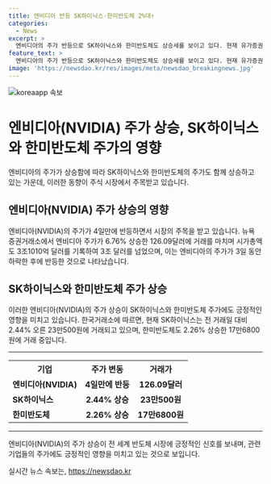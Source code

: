 ```yaml
---
title: 엔비디아 반등 SK하이닉스·한미반도체 2%대↑
categories:
  - News
excerpt: >
  엔비디아의 주가 반등으로 SK하이닉스와 한미반도체도 상승세를 보이고 있다. 현재 유가증권시장에서 SK하이닉스는 2.44% 오른 23만500원에, 한미반도체는 2.26% 상승한 17만6800원에 거래되고 있다. 엔비디아의 인공지능(AI) 반도체 주가 상승이 영향을 미치며, 뉴욕 증시에서도 6.76% 급등하며 시가총액 3조 달러를 넘어섰다. 이전 3거래일의 하락 이후 반등하여 주목받고 있다. (150자)
feature_text: >
  엔비디아의 주가 반등으로 SK하이닉스와 한미반도체도 상승세를 보이고 있다. 현재 유가증권시장에서 SK하이닉스는 2.44% 오른 23만500원에, 한미반도체는 2.26% 상승한 17만6800원에 거래되고 있다. 엔비디아의 인공지능(AI) 반도체 주가 상승이 영향을 미치며, 뉴욕 증시에서도 6.76% 급등하며 시가총액 3조 달러를 넘어섰다. 이전 3거래일의 하락 이후 반등하여 주목받고 있다. (150자)
image: 'https://newsdao.kr/res/images/meta/newsdao_breakingnews.jpg'
---
```


<p><img src="https://newsdao.kr/res/images/meta/newsdao_breakingnews.jpg" alt="koreaapp 속보" /></p>

<h1>엔비디아(NVIDIA) 주가 상승, SK하이닉스와 한미반도체 주가의 영향</h1>

<p data-ke-size="size16">엔비디아의 주가가 상승함에 따라 SK하이닉스와 한미반도체의 주가도 함께 상승하고 있는 가운데, 이러한 동향이 주식 시장에서 주목받고 있습니다.</p>

<h2 data-ke-size="size26">엔비디아(NVIDIA) 주가 상승의 영향</h2>

<p data-ke-size="size16">엔비디아(NVIDIA)의 주가가 4일만에 반등하면서 시장의 주목을 받고 있습니다. 뉴욕 증권거래소에서 엔비디아 주가가 6.76% 상승한 126.09달러에 거래를 마치며 시가총액도 3조1010억 달러를 기록하여 3조 달러를 넘었으며, 이는 엔비디아의 주가가 3일 동안 하락한 후에 반등한 것으로 나타났습니다.</p>

<h2 data-ke-size="size26">SK하이닉스와 한미반도체 주가 상승</h2>

<p data-ke-size="size16">이러한 엔비디아(NVIDIA)의 주가 상승이 SK하이닉스와 한미반도체 주가에도 긍정적인 영향을 미치고 있습니다. 한국거래소에 따르면, 현재 SK하이닉스는 전 거래일 대비 2.44% 오른 23만500원에 거래되고 있으며, 한미반도체도 2.26% 상승한 17만6800원에 거래 중입니다.</p>

<hr>

<table>
    <tr>
        <th>기업</th>
        <th>주가 변동</th>
        <th>거래가</th>
    </tr>
    <tr>
        <td><b>엔비디아(NVIDIA)</b></td>
        <td style="text-align: center; height: 17px;"><b>4일만에 반등</b></td>
        <td style="text-align: center; height: 17px;"><b>126.09달러</b></td>
    </tr>
    <tr>
        <td><b>SK하이닉스</b></td>
        <td style="text-align: center; height: 17px;"><b>2.44% 상승</b></td>
        <td style="text-align: center; height: 17px;"><b>23만500원</b></td>
    </tr>
    <tr>
        <td><b>한미반도체</b></td>
        <td style="text-align: center; height: 17px;"><b>2.26% 상승</b></td>
        <td style="text-align: center; height: 17px;"><b>17만6800원</b></td>
    </tr>
</table>

<hr>

<p data-ke-size="size16">엔비디아(NVIDIA)의 주가 상승이 전 세계 반도체 시장에 긍정적인 신호를 보내며, 관련 기업들의 주가에도 긍정적인 영향을 미치고 있는 것으로 보입니다.</p>
실시간 뉴스 속보는, <a href="https://newsdao.kr" rel="dofollow">https://newsdao.kr</a>


